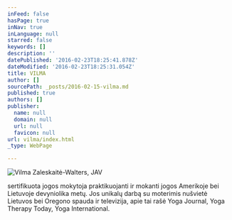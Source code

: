 ```yaml
---
inFeed: false
hasPage: true
inNav: true
inLanguage: null
starred: false
keywords: []
description: ''
datePublished: '2016-02-23T18:25:41.878Z'
dateModified: '2016-02-23T18:25:31.054Z'
title: VILMA
author: []
sourcePath: _posts/2016-02-15-vilma.md
published: true
authors: []
publisher:
  name: null
  domain: null
  url: null
  favicon: null
url: vilma/index.html
_type: WebPage

---
```

![Vilma Zaleskaitė-Walters, JAV](https://s3-us-west-2.amazonaws.com/the-grid-img/p/7e92b75f10aa269d23dd2896584268d22a0579d2.jpg)

sertifikuota jogos mokytoja praktikuojanti ir mokanti jogos Amerikoje bei Lietuvoje devyniolika metų. Jos unikalų darbą su moterimis nušvietė Lietuvos bei Oregono spauda ir televizija, apie tai rašė Yoga Journal, Yoga Therapy Today, Yoga International.